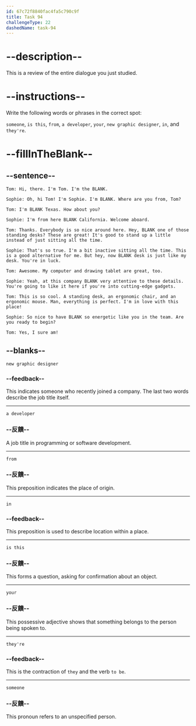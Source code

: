 ```yaml
---
id: 67c72f8840fac4fa5c790c9f
title: Task 94
challengeType: 22
dashedName: task-94
---
```


<!-- REVIEW -->

# --description--

This is a review of the entire dialogue you just studied.

# --instructions--

Write the following words or phrases in the correct spot:

`someone`, `is this`, `from`, `a developer`, `your`, `new graphic designer`, `in`, and `they're`.

# --fillInTheBlank--

## --sentence--

`Tom: Hi, there. I'm Tom. I'm the BLANK.`

`Sophie: Oh, hi Tom! I'm Sophie. I'm BLANK. Where are you from, Tom?`

`Tom: I'm BLANK Texas. How about you?`

`Sophie: I'm from here BLANK California. Welcome aboard.`

`Tom: Thanks. Everybody is so nice around here. Hey, BLANK one of those standing desks? These are great! It's good to stand up a little instead of just sitting all the time.`

`Sophie: That's so true. I'm a bit inactive sitting all the time. This is a good alternative for me. But hey, now BLANK desk is just like my desk. You're in luck.`

`Tom: Awesome. My computer and drawing tablet are great, too.`

`Sophie: Yeah, at this company BLANK very attentive to these details. You're going to like it here if you're into cutting-edge gadgets.`

`Tom: This is so cool. A standing desk, an ergonomic chair, and an ergonomic mouse. Man, everything is perfect. I'm in love with this place!`

`Sophie: So nice to have BLANK so energetic like you in the team. Are you ready to begin?`

`Tom: Yes, I sure am!`

## --blanks--

`new graphic designer`

### --feedback--

This indicates someone who recently joined a company. The last two words describe the job title itself.

---

`a developer`

### --反饋--

A job title in programming or software development.

---

`from`

### --反饋--

This preposition indicates the place of origin.

---

`in`

### --feedback--

This preposition is used to describe location within a place.

---

`is this`

### --反饋--

This forms a question, asking for confirmation about an object.

---

`your`

### --反饋--

This possessive adjective shows that something belongs to the person being spoken to.

---

`they're`

### --feedback--

This is the contraction of `they` and the verb `to be`.

---

`someone`

### --反饋--

This pronoun refers to an unspecified person.  
